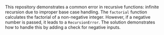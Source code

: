 This repository demonstrates a common error in recursive functions: infinite recursion due to improper base case handling. The `factorial` function calculates the factorial of a non-negative integer.  However, if a negative number is passed, it leads to a `RecursionError`. The solution demonstrates how to handle this by adding a check for negative inputs.